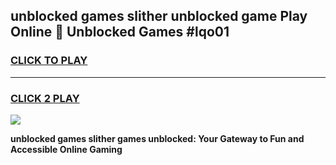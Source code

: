 
## unblocked games slither unblocked game Play Online 👋 Unblocked Games #lqo01
<h3>
<a href="https://premium.freeplayer.one?title=unblocked_games_slither&ref=21F">CLICK TO PLAY</a></h3>
<hr>

<h3>
<a href="https://premium.freeplayer.one?title=unblocked_games_slither&ref=21F">CLICK 2 PLAY</a>
  
</h3>

<a href="https://premium.freeplayer.one?title=unblocked_games_slither&ref=21F/"><img src="https://clearcache.store/games.png"></a>


**unblocked games slither games unblocked: Your Gateway to Fun and Accessible Online Gaming**
